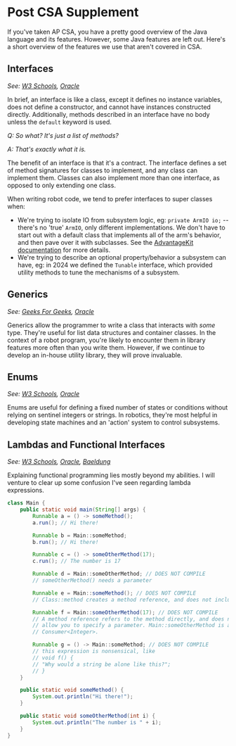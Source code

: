 
# Post CSA Supplement

If you've taken AP CSA, you have a pretty good overview of the Java language and its features. However, some Java features are left out. Here's a short overview of the features we use that aren't covered in CSA.

## Interfaces

_See: [W3 Schools](https://www.w3schools.com/java/java_interface.asp), [Oracle](https://docs.oracle.com/javase/tutorial/java/concepts/interface.html)_

In brief, an interface is like a class, except it defines no instance variables, does not define a constructor, and cannot have instances constructed directly. Additionally, methods described in an interface have no body unless the `default` keyword is used.

_Q: So what? It's just a list of methods?_

_A: That's exactly what it is._

The benefit of an interface is that it's a contract. The interface defines a set of method signatures for classes to implement, and any class can implement them. Classes can also implement more than one interface, as opposed to only extending one class.

When writing robot code, we tend to prefer interfaces to super classes when:

- We're trying to isolate IO from subsystem logic, eg: `private ArmIO io;` -- there's no 'true' `ArmIO`, only different implementations. We don't have to start out with a default class that implements all of the arm's behavior, and then pave over it with subclasses. See the [AdvantageKit documentation](https://github.com/Mechanical-Advantage/AdvantageKit/blob/main/docs/RECORDING-INPUTS.md) for more details.
- We're trying to describe an optional property/behavior a subsystem can have, eg: in 2024 we defined the `Tunable` interface, which provided utility methods to tune the mechanisms of a subsystem.

## Generics

_See: [Geeks For Geeks](https://www.geeksforgeeks.org/generics-in-java/), [Oracle](https://docs.oracle.com/javase/tutorial/java/generics/types.html)_

Generics allow the programmer to write a class that interacts with _some_ type. They're useful for list data structures and container classes. In the context of a robot program, you're likely to encounter them in library features more often than you write them. However, if we continue to develop an in-house utility library, they will prove invaluable.

## Enums

_See: [W3 Schools](https://www.w3schools.com/java/java_enums.asp), [Oracle](https://docs.oracle.com/javase/tutorial/java/javaOO/enum.html)_

Enums are useful for defining a fixed number of states or conditions without relying on sentinel integers or strings. In robotics, they're most helpful in developing state machines and an 'action' system to control subsystems.

## Lambdas and Functional Interfaces

_See: [W3 Schools](https://www.w3schools.com/java/java_lambda.asp), [Oracle](https://docs.oracle.com/javase/tutorial/java/javaOO/lambdaexpressions.html), [Baeldung](https://www.baeldung.com/java-8-lambda-expressions-tips)_

Explaining functional programming lies mostly beyond my abilities. I will venture to clear up some confusion I've seen regarding lambda expressions.

```java
class Main {
    public static void main(String[] args) {
        Runnable a = () -> someMethod();
        a.run(); // Hi there!

        Runnable b = Main::someMethod;
        b.run(); // Hi there!

        Runnable c = () -> someOtherMethod(17);
        c.run(); // The number is 17

        Runnable d = Main::someOtherMethod; // DOES NOT COMPILE
        // someOtherMethod() needs a parameter

        Runnable e = Main::someMethod(); // DOES NOT COMPILE
        // Class::method creates a method reference, and does not include '()'

        Runnable f = Main::someOtherMethod(17); // DOES NOT COMPILE
        // A method reference refers to the method directly, and does not
        // allow you to specify a parameter. Main::someOtherMethod is a valid
        // Consumer<Integer>.

        Runnable g = () -> Main::someMethod; // DOES NOT COMPILE
        // this expression is nonsensical, like
        // void f() {
        // "Why would a string be alone like this?";
        // }
    }

    public static void someMethod() {
        System.out.println("Hi there!");
    }

    public static void someOtherMethod(int i) {
        System.out.println("The number is " + i);
    }
}
```

